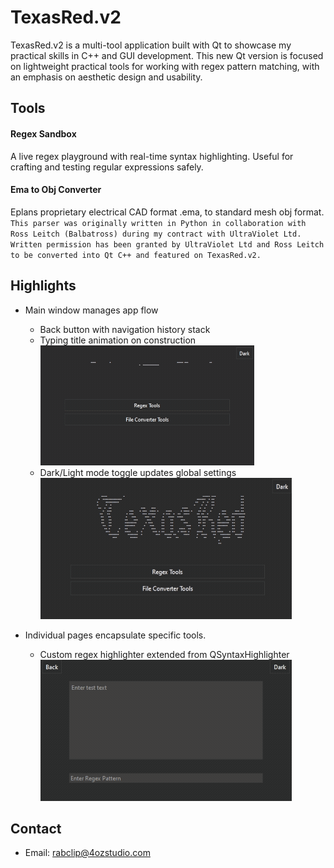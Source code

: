 # TexasRed.v2

TexasRed.v2 is a multi-tool application built with Qt to showcase my practical skills in C++ and GUI development.  This new Qt version is focused on lightweight practical tools for working with regex pattern matching, with an emphasis on aesthetic design and usability.

## Tools

#### Regex Sandbox
A live regex playground with real-time syntax highlighting.  Useful for  crafting and testing regular expressions safely.

#### Ema to Obj Converter
Eplans proprietary electrical CAD format .ema, to standard mesh obj format.  \
`This parser was originally written in Python in collaboration with Ross Leitch (Balbatross) during my contract with UltraViolet Ltd. Written permission has been granted by UltraViolet Ltd and Ross Leitch to be converted into Qt C++ and featured on TexasRed.v2.`


## Highlights

- Main window manages app flow
    - Back button with navigation history stack
    - Typing title animation on construction \
    ![Title Type Animation](/images/TitleType2.gif) 
    - Dark/Light mode toggle updates global settings\
    ![Theme Switch](/images/ThemeSwitch.gif)

- Individual pages encapsulate specific tools.
    - Custom regex highlighter extended from QSyntaxHighlighter \
    ![Regex Highlighter](/images/regexHighighter.gif)





## Contact
- Email: rabclip@4ozstudio.com